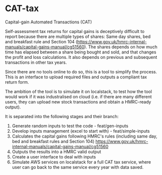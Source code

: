 # CAT-tax
Capital-gain Automated Transactions (CAT)

Self-assessment tax returns for capital gains is deceptively difficult to report because there are multiple types of shares: Same day shares, bed and breakfast rule and Section 104 (https://www.gov.uk/hmrc-internal-manuals/capital-gains-manual/cg51560). The shares depends on how much time has elapsed between a share being bought and sold, and that changes the profit and loss calculations. It also depends on previous and subsequent transactions in other tax years.

Since there are no tools online to do so, this is a tool to simplify the process. This is an interface to upload required files and outputs a compliant tax return form.

The ambition of the tool is to simulate it on localstack, to test how the tool would work if it was industralised on cloud (i.e. if there are many different users, they can upload new stock transactions and obtain a HMRC-ready output).

It is separated into the following stages and their branch:
1. Generate random inputs to test the code - feat/gen-inputs
2. Develop inputs management (excel to start with) - feat/simple-inputs
3. Calculates the capital gains following HMRC's rules (including same day, bed and breakfast rules and Section 104) https://www.gov.uk/hmrc-internal-manuals/capital-gains-manual/cg51560
4. Outputs the results into a HMRC valid output
5. Create a user interface to deal with inputs
6. Simulate AWS services on localstack for a full CAT tax service, where user can go back to the same service every year with data saved.


